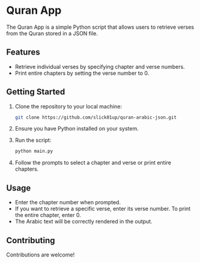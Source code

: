 # Quran App

The Quran App is a simple Python script that allows users to retrieve verses from the Quran stored in a JSON file.

## Features

- Retrieve individual verses by specifying chapter and verse numbers.
- Print entire chapters by setting the verse number to 0.

## Getting Started

1. Clone the repository to your local machine:

    ```bash
    git clone https://github.com/slick01up/quran-arabic-json.git
    ```

2. Ensure you have Python installed on your system.

3. Run the script:

    ```bash
    python main.py
    ```

5. Follow the prompts to select a chapter and verse or print entire chapters.

## Usage

- Enter the chapter number when prompted.
- If you want to retrieve a specific verse, enter its verse number. To print the entire chapter, enter 0.
- The Arabic text will be correctly rendered in the output.

## Contributing

Contributions are welcome!
